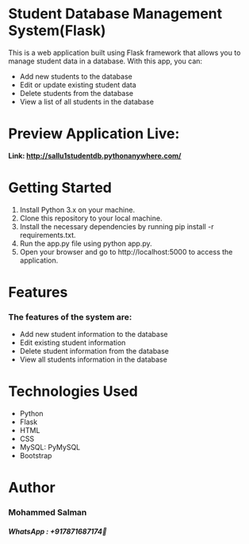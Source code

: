 # Student Database Management System(Flask)
 This is a web application built using Flask framework that allows you to manage student data in a database. With this app, you can:
 - Add new students to the database
 - Edit or update existing student data
 - Delete students from the database
 - View a list of all students in the database
 
 # Preview Application Live:
**Link: http://sallu1studentdb.pythonanywhere.com/**

# Getting Started
 1. Install Python 3.x on your machine.
 2. Clone this repository to your local machine.
 3. Install the necessary dependencies by running pip install -r requirements.txt.
 4. Run the app.py file using python app.py.
 5. Open your browser and go to http://localhost:5000 to access the application.

# Features
 ### The features of the system are:
   * Add new student information to the database
   * Edit existing student information
   * Delete student information from the database
   * View all students information in the database
# Technologies Used
 * Python
 * Flask
 * HTML
 * CSS
 * MySQL: PyMySQL
 * Bootstrap
 
# Author
 ### Mohammed Salman
 ##### WhatsApp : +917871687174📱


